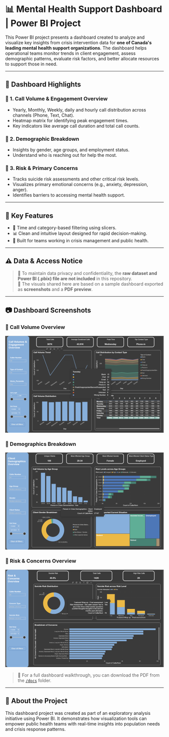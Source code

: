 
# 📊 Mental Health Support Dashboard | Power BI Project

This Power BI project presents a dashboard created to analyze and visualize key insights from crisis intervention data for **one of Canada's leading mental health support organizations**. The dashboard helps operational teams monitor trends in client engagement, assess demographic patterns, evaluate risk factors, and better allocate resources to support those in need.

---

## 🧠 Dashboard Highlights

### 🔹 1. Call Volume & Engagement Overview
- Yearly, Monthly, Weekly, daily and hourly call distribution across channels (Phone, Text, Chat).
- Heatmap matrix for identifying peak engagement times.
- Key indicators like average call duration and total call counts.

### 🔹 2. Demographic Breakdown
- Insights by gender, age groups, and employment status.
- Understand who is reaching out for help the most.

### 🔹 3. Risk & Primary Concerns
- Tracks suicide risk assessments and other critical risk levels.
- Visualizes primary emotional concerns (e.g., anxiety, depression, anger).
- Identifies barriers to accessing mental health support.

---

## 🧩 Key Features

- 📅 Time and category-based filtering using slicers.
- 📊 Clean and intuitive layout designed for rapid decision-making.
- 🧭 Built for teams working in crisis management and public health.

---

## ⚠️ Data & Access Notice

> 🔐 To maintain data privacy and confidentiality, the **raw dataset and Power BI (.pbix) file are not included** in this repository.  
> 📎 The visuals shared here are based on a sample dashboard exported as **screenshots** and a **PDF preview**.

---

## 📷 Dashboard Screenshots

### 🔸 Call Volume Overview
![Call Volume Overview](./Screenshots/call_volume_overview.png)

### 🔸 Demographics Breakdown
![Demographics Overview](./Screenshots/demographics_overview.png)

### 🔸 Risk & Concerns Overview
![Risk and Concerns](./Screenshots/risk_concerns_overview.png)

> 🔗 For a full dashboard walkthrough, you can download the PDF from the [`/docs`](./Docs/Dashboard_Preview.pdf) folder.

---

## 📌 About the Project

This dashboard project was created as part of an exploratory analysis initiative using Power BI. It demonstrates how visualization tools can empower public health teams with real-time insights into population needs and crisis response patterns.
